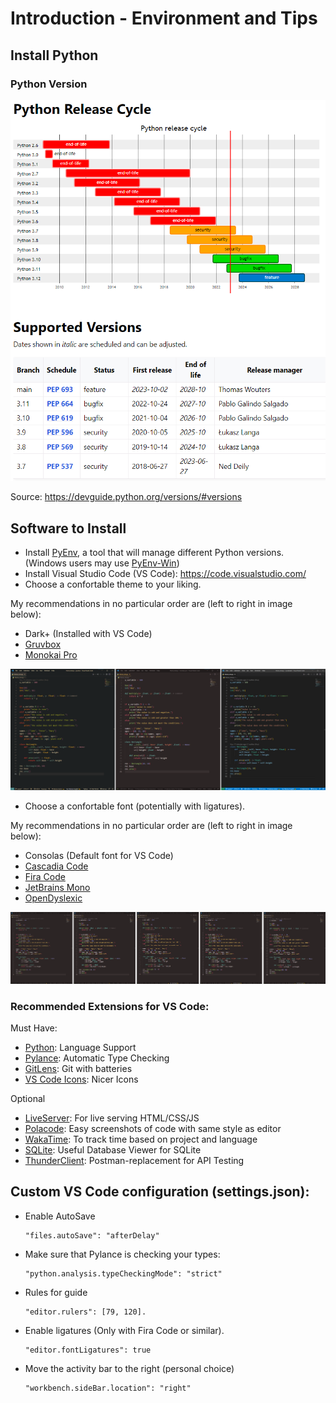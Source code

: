 # Introduction - Environment and Tips

## Install Python

### Python Version

![Python versions](python_versions.png)

Source: https://devguide.python.org/versions/#versions


## Software to Install

- Install [PyEnv](https://github.com/pyenv/pyen), a tool that will manage
  different Python versions. (Windows users may use
  [PyEnv-Win](https://github.com/pyenv-win/pyenv-win))
- Install Visual Studio Code (VS Code): https://code.visualstudio.com/
- Choose a confortable theme to your liking. 

My recommendations in no particular order are (left to right in image below):

- Dark+ (Installed with VS Code)
- [Gruvbox](https://marketplace.visualstudio.com/items?itemName=jdinhlife.gruvbox)
- [Monokai Pro](https://marketplace.visualstudio.com/items?itemName=monokai.theme-monokai-pro-vscode)

![VS Code Themes](vscode_themes.png)

- Choose a confortable font (potentially with ligatures).

My recommendations in no particular order are (left to right in image below):

- Consolas (Default font for VS Code)
- [Cascadia Code](https://github.com/microsoft/cascadia-code)
- [Fira Code](https://github.com/tonsky/FiraCode)
- [JetBrains Mono](https://github.com/JetBrains/JetBrainsMono)
- [OpenDyslexic](https://opendyslexic.org/)

![VS Code Fonts](vscode_fonts.png)


### Recommended Extensions for VS Code:

Must Have:

- [Python](https://marketplace.visualstudio.com/items?itemName=ms-python.python): Language Support
- [Pylance](https://marketplace.visualstudio.com/items?itemName=ms-python.vscode-pylance): Automatic Type Checking
- [GitLens](https://marketplace.visualstudio.com/items?itemName=eamodio.gitlens): Git with batteries
- [VS Code Icons](https://marketplace.visualstudio.com/items?itemName=vscode-icons-team.vscode-icons): Nicer Icons

Optional
- [LiveServer](https://marketplace.visualstudio.com/items?itemName=ritwickdey.LiveServer): For live serving HTML/CSS/JS
- [Polacode](https://marketplace.visualstudio.com/items?itemName=jeff-hykin.polacode-2019): Easy screenshots of code with same style as editor
- [WakaTime](https://marketplace.visualstudio.com/items?itemName=WakaTime.vscode-wakatime): To track time based on project and language
- [SQLite](https://marketplace.visualstudio.com/items?itemName=alexcvzz.vscode-sqlite): Useful Database Viewer for SQLite
- [ThunderClient](https://marketplace.visualstudio.com/items?itemName=rangav.vscode-thunder-client): Postman-replacement for API Testing


## Custom VS Code configuration (settings.json):

- Enable AutoSave

      "files.autoSave": "afterDelay"

- Make sure that Pylance is checking your types:

      "python.analysis.typeCheckingMode": "strict"


- Rules for guide

      "editor.rulers": [79, 120].

- Enable ligatures (Only with Fira Code or similar).

      "editor.fontLigatures": true

- Move the activity bar to the right (personal choice)

      "workbench.sideBar.location": "right"


